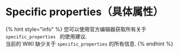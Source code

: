 # Specific properties（具体属性）

{% hint style="info" %}
您可以使用官方编辑器获取所有关于 `specific_properties ` 的使用建议.\
当前的 WIKI 缺少关于 `specific_properties` 的所有信息.
{% endhint %}

